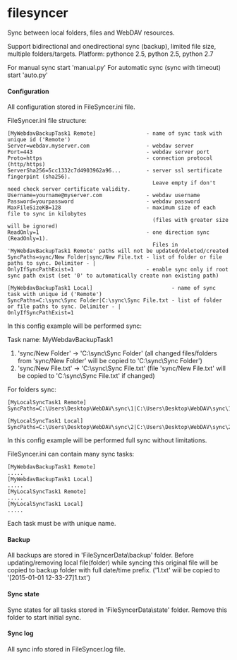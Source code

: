 # filesyncer
Sync between local folders, files and WebDAV resources.

Support bidirectional and onedirectional sync (backup), limited file size, multiple folders/targets.
Platform: pythonce 2.5, python 2.5, python 2.7

For manual sync start 'manual.py'
For automatic sync (sync with timeout) start 'auto.py'

#### Configuration
All configuration stored in FileSyncer.ini file.

FileSyncer.ini file structure:

    [MyWebdavBackupTask1 Remote]                - name of sync task with unique id ('Remote')
    Server=webdav.myserver.com                  - webdav server
    Port=443                                    - webdav server port
    Proto=https                                 - connection protocol (http/https)
    ServerSha256=5cc1332c7d4903962a96...        - server ssl sertificate fingerpint (sha256).
                                                  Leave empty if don't need check server certificate validity.
    Username=yourname@myserver.com              - webdav username
    Password=yourpassword                       - webdav password
    MaxFileSizeKB=128                           - maximum size of each file to sync in kilobytes
                                                  (files with greater size will be ignored)
    ReadOnly=1                                  - one direction sync (ReadOnly=1).
                                                  Files in 'MyWebdavBackupTask1 Remote' paths will not be updated/deleted/created
    SyncPaths=sync/New Folder|sync/New File.txt - list of folder or file paths to sync. Delimiter - |
    OnlyIfSyncPathExist=1                       - enable sync only if root sync path exist (set '0' to automatically create non existing path)

    [MyWebdavBackupTask1 Local]                         - name of sync task with unique id ('Remote')
    SyncPaths=C:\sync\Sync Folder|C:\sync\Sync File.txt - list of folder or file paths to sync. Delimiter - |
    OnlyIfSyncPathExist=1

In this config example will be performed sync:

   Task name: MyWebdavBackupTask1
   1) 'sync/New Folder'     -> 'C:\sync\Sync Folder'    (all changed files/folders from 'sync/New Folder' will be copied to 'C:\sync\Sync Folder')
   2) 'sync/New File.txt'   -> 'C:\sync\Sync File.txt'  (file 'sync/New File.txt' will be copied to 'C:\sync\Sync File.txt' if changed)

For folders sync:

    [MyLocalSyncTask1 Remote]
    SyncPaths=C:\Users\Desktop\WebDAV\sync\1|C:\Users\Desktop\WebDAV\sync\11

    [MyLocalSyncTask1 Local]
    SyncPaths=C:\Users\Desktop\WebDAV\sync\2|C:\Users\Desktop\WebDAV\sync\22

In this config example will be performed full sync without limitations.

FileSyncer.ini can contain many sync tasks:

    [MyWebdavBackupTask1 Remote]
    .....
    [MyWebdavBackupTask1 Local]
    .....
    [MyLocalSyncTask1 Remote]
    .....
    [MyLocalSyncTask1 Local]
    .....

Each task must be with unique name.

#### Backup
All backups are stored in 'FileSyncerData\backup' folder.
Before updating/removing local file(folder) while syncing this original file will be copied to backup folder with full date/time prefix.
('1.txt' wiil be copied to '[2015-01-01 12-33-27]1.txt')

#### Sync state
Sync states for all tasks stored in 'FileSyncerData\state' folder.
Remove this folder to start initial sync.

#### Sync log
All sync info stored in FileSyncer.log file.
